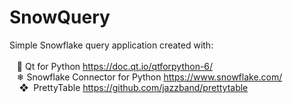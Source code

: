 # SnowQuery
Simple Snowflake query application created with: <br>
<br>
&nbsp;&nbsp;&nbsp;🐍 Qt for Python https://doc.qt.io/qtforpython-6/ <br>
&nbsp;&nbsp;&nbsp;❄ Snowflake Connector for Python https://www.snowflake.com/ <br>
&nbsp;&nbsp;&nbsp;&nbsp;❖&nbsp;&nbsp;PrettyTable https://github.com/jazzband/prettytable <br>

<!-- ![Screenshot from 2024-12-30 13-40-56](https://github.com/user-attachments/assets/2982f333-e9d6-430c-ab79-867d0d147b1a)

![image](https://github.com/user-attachments/assets/19b4c92f-5cdf-4475-b2d3-182454b0ef4d) -->

